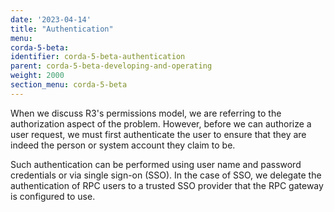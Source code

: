 ```yaml
---
date: '2023-04-14'
title: "Authentication"
menu:
corda-5-beta:
identifier: corda-5-beta-authentication
parent: corda-5-beta-developing-and-operating
weight: 2000
section_menu: corda-5-beta
---
```


When we discuss R3's permissions model, we are referring to the authorization aspect of the problem.
However, before we can authorize a user request, we must first authenticate the user to ensure
that they are indeed the person or system account they claim to be.

Such authentication can be performed using user name and password credentials or via single sign-on (SSO).
In the case of SSO, we delegate the authentication of RPC users to a trusted SSO provider that the RPC gateway is configured to use.
